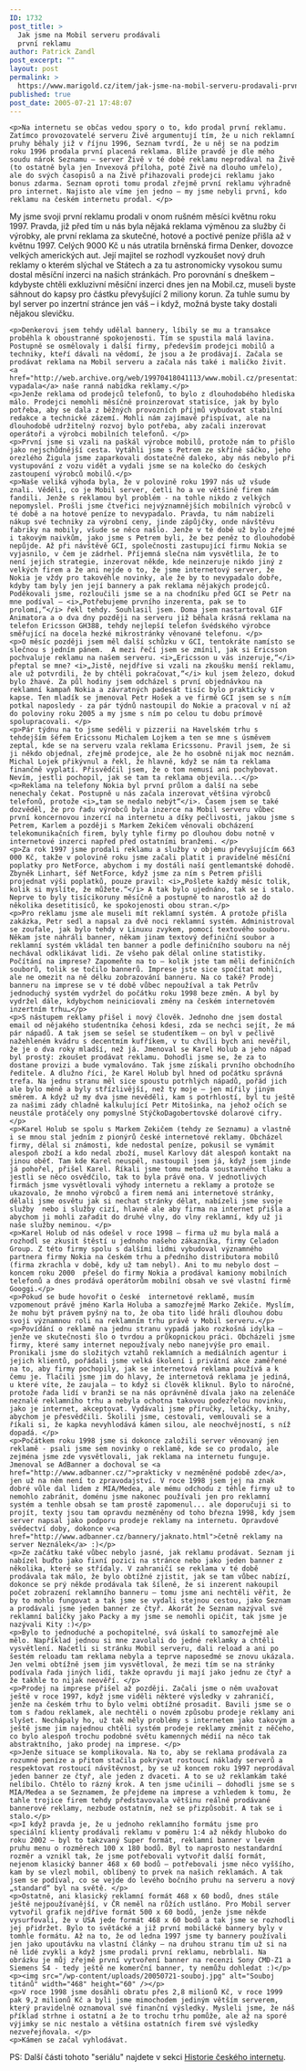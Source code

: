 ```yaml
---
ID: 1732
post_title: >
  Jak jsme na Mobil serveru prodávali
  první reklamu
author: Patrick Zandl
post_excerpt: ""
layout: post
permalink: >
  https://www.marigold.cz/item/jak-jsme-na-mobil-serveru-prodavali-prvni-reklamu
published: true
post_date: 2005-07-21 17:48:07
---
```

	<p>Na internetu se občas vedou spory o to, kdo prodal první reklamu. Zatímco provozovatelé serveru Živě argumentují tím, že u nich reklamní pruhy běhaly již v říjnu 1996, Seznam tvrdí, že u něj se na podzim roku 1996 prodala první placená reklama. Blíže pravdě je dle mého soudu nárok Seznamu – server Živě v té době reklamu neprodával na Živě (to ostatně byla jen Invexová příloha, poté Živě na dlouho umřelo), ale do svých časopisů a na Živě přihazovali prodejci reklamu jako bonus zdarma. Seznam oproti tomu prodal zřejmě první reklamu výhradně pro internet. Najisto ale víme jen jedno – my jsme nebyli první, kdo reklamu na českém internetu prodal. </p>
<!--more-->	<p>My jsme svoji první reklamu prodali v onom rušném měsíci květnu roku 1997. Pravda, již před tím u nás byla nějaká reklama výměnou za služby či výrobky, ale první reklama za skutečné, hotové a poctivé peníze přišla až v květnu 1997. Celých 9000 Kč u nás utratila brněnská firma Denker, dovozce velkých amerických aut. Její majitel se rozhodl vyzkoušet nový druh reklamy o kterém slýchal ve Státech a za tu astronomicky vysokou sumu dostal měsíční inzerci na našich stránkách. Pro porovnání s dneškem – kdybyste chtěli exkluzivní měsíční inzerci dnes jen na Mobil.cz, museli byste sáhnout do kapsy pro částku převyšující 2 miliony korun. Za tuhle sumu by byl server po inzertní stránce jen váš – i když, možná byste taky dostali nějakou slevičku.</p>
	<p>Denkerovi jsem tehdy udělal bannery, líbily se mu a transakce proběhla k oboustranné spokojenosti. Tím se spustila malá lavina. Postupně se osmělovaly i další firmy, především prodejci mobilů a techniky, kteří dávali na vědomí, že jsou a že prodávají. Začala se prodávat reklama na Mobil serveru a začala nás také i maličko živit. <a href="http://web.archive.org/web/19970418041113/www.mobil.cz/presentation/reklama.html">Takhle vypadala</a> naše ranná nabídka reklamy.</p>
	<p>Jenže reklama od prodejců telefonů, to bylo z dlouhodobého hlediska málo. Prodejci nemohli měsíčně proinzerovat statisíce, jak by bylo potřeba, aby se dala z běžných provozních příjmů vybudovat stabilní redakce a technické zázemí. Mohli nám zajímavě přispívat, ale na dlouhodobě udržitelný rozvoj bylo potřeba, aby začali inzerovat operátoři a výrobci mobilních telefonů. </p>
	<p>První jsme si vzali na paškál výrobce mobilů, protože nám to přišlo jako nejschůdnější cesta. Vytáhli jsme s Petrem ze skříně sáčko, jeho orezlého Žigula jsme zaparkovali dostatečně daleko, aby nás nebylo při vystupování z vozu vidět a vydali jsme se na kolečko do českých zastoupení výrobců mobilů.</p>
	<p>Naše veliká výhoda byla, že v polovině roku 1997 nás už všude znali. Věděli, co je Mobil server, četli ho a ve většině firem nám fandili. Jenže s reklamou byl problém - na tohle nikdo z velkých nepomyslel. Prošli jsme čtveřici nejvýznamnějších mobilních výrobců v té době a na hotové peníze to nevypadalo. Pravda, tu nám nabízeli nákup své techniky za výrobní ceny, jinde zápůjčky, onde návštěvu fabriky na mobily, všude se něco našlo. Jenže v té době už bylo zřejmé i takovým naivkům, jako jsme s Petrem byli, že bez peněz to dlouhodobě nepůjde. Až při návštěvě GCI, společnosti zastupující firmu Nokia se vyjasnilo, v čem je zádrhel. Příjemná slečna nám vysvětlila, že to není jejich strategie, inzerovat někde, kde neinzeruje nikdo jiný z velkých firem a že ani nejde o to, že jsme internetový server, že Nokia je vždy pro takovéhle novinky, ale že by to nevypadalo dobře, kdyby tam byly jen její bannery a pak reklama nějakých prodejců. Poděkovali jsme, rozloučili jsme se a na chodníku před GCI se Petr na mne podíval – <i>„Potřebujeme prvního inzerenta, pak se to prolomí,“</i> řekl tehdy. Souhlasil jsem. Doma jsem nastartoval GIF Animatora a o dva dny později na serveru již běhala krásná reklama na telefon Ericsson GH388, tehdy nejlepší telefon švédského výrobce směřující na docela hezké mikrostránky věnované telefonu. </p>
	<p>O měsíc později jsem měl další schůzku v GCI, tentokráte namísto se slečnou s jedním pánem.  A mezi řečí jsem se zmínil, jak si Ericsson pochvaluje reklamu na našem serveru. <i>„Ericsson u vás inzeruje,“</i> přeptal se mne? <i>„Jistě, nejdříve si vzali na zkoušku menší reklamu, ale už potvrdili, že by chtěli pokračovat,“</i> kul jsem železo, dokud bylo žhavé. Za půl hodiny jsem odcházel s první objednávkou na reklamní kampaň Nokia a závratných padesát tisíc bylo prakticky v kapse. Ten mladík se jmenoval Petr Hošek a ve firmě GCI jsem se s ním potkal naposledy - za pár týdnů nastoupil do Nokie a pracoval v ní až do poloviny roku 2005 a my jsme s ním po celou tu dobu prímově spolupracovali. </p>
	<p>Pár týdnu na to jsme seděli v pizzerii na Havelském trhu s tehdejším šéfem Ericssonu Michalem Lojkem a ten se mne s úsměvem zeptal, kde se na serveru vzala reklama Ericssonu. Pravil jsem, že si ji někdo objednal, zřejmě prodejce, ale že ho osobně nijak moc neznám. Michal Lojek přikývnul a řekl, že hlavně, když se nám ta reklama finančně vyplatí. Přisvědčil jsem, že o tom nemusí ani pochybovat. Nevím, jestli pochopil, jak se tam ta reklama objevila...</p>
	<p>Reklama na telefony Nokia byl první průlom a další na sebe nenechaly čekat. Postupně u nás začala inzerovat většina výrobců telefonů, protože <i>„tam se nedalo nebýt“</i>. Časem jsem se také dozvěděl, že pro řadu výrobců byla inzerce na Mobil serveru vůbec první koncernovou inzercí na internetu a díky pečlivosti, jakou jsme s Petrem, Karlem a později s Markem Zekičem věnovali obcházení telekomunikačních firem, byly tyhle firmy po dlouhou dobu notně v internetové inzerci napřed před ostatními branžemi. </p>
	<p>Za rok 1997 jsme prodali reklamu a služby v objemu převyšujícím 663 000 Kč, takže v polovině roku jsme začali platit i pravidelné měsíční poplatky pro NetForce, abychom i my dostáli naší gentlemantské dohodě. Zbyněk Linhart, šéf NetForce, když jsme za ním s Petrem přišli projednat výši poplatků, pouze pravil: <i>„Pošlete každý měsíc tolik, kolik si myslíte, že můžete.“</i> A tak bylo ujednáno, tak se i stalo. Neprve to byly tisícikoruny měsíčně a postupně to narostlo až do několika desetitisíců, ke spokojenosti obou stran.</p>
	<p>Pro reklamu jsme ale museli mít reklamní systém. A protože přišla zakázka, Petr sedl a napsal za dvě noci reklamní systém. Administroval se zoufale, jak bylo tehdy v Linuxu zvykem, pomocí textového souboru. Někam jste nahráli banner, někam jinam textový definiční soubor a reklamní systém vkládal ten banner a podle definičního souboru na něj nechával odklikávat lidi. Ze všeho pak dělal online statistiky. Počítání na imprese? Zapomeňte na to – kolik jste tam měli definičních souborů, tolik se točilo bannerů. Imprese jste sice spočítat mohli, ale ne omezit na ně délku zobrazování banneru. Na co také? Prodej banneru na imprese se v té době vůbec nepoužíval a tak Petrův  jednoduchý systém vydržel do počátku roku 1998 beze změn. A byl by vydržel dále, kdybychom neiniciovali změny na českém internetovém inzertním trhu…</p>
	<p>S nástupem reklamy přišel i nový člověk. Jednoho dne jsem dostal email od nějakého studentníka čehosi kdesi, zda se nechci sejít, že má pár nápadů. A tak jsem se sešel se studentíkem – on byl v pečlivě nažehleném kvádru s decentmím kufříkem, v tu chvíli bych ani nevěřil, že je o dva roky mladší, než já. Jmenoval se Karel Holub a jeho nápad byl prostý: zkoušet prodávat reklamu. Dohodli jsme se, že za to dostane provizi a bude vymalováno. Tak jsme získali prvního obchodního ředitele. A dlužno říci, že Karel Holub byl hned od počátku správná trefa. Na jednu stranu měl sice spoustu potrhlých nápadů, pořád jich ale bylo méně a byly střízlivější, než ty moje – jen mířily jiným směrem. A když už my dva jsme nevěděli, kam s potrhlostí, byl tu ještě za našimi zády chladně kalkulující Petr Mitošinka, na jehož očích se neustále protáčely ony pomyslné StýčkoDagobertovské dolarové cifry. </p>
	<p>Karel Holub se spolu s Markem Zekičem (tehdy ze Seznamu) a vlastně i se mnou stal jedním z pionýrů české internetové reklamy. Obcházel firmy, dělal si známosti, kde nedostal peníze, pokusil se vymámit alespoň zboží a kdo nedal zboží, musel Karlovy dát alespoň kontakt na jinou oběť. Tam kde Karel neuspěl, nastoupil jsem já, když jsem jinde já pohořel, přišel Karel. Říkali jsme tomu metoda soustavného tlaku a jestli se něco osvědčilo, tak to byla právě ona. V jednotlivých firmách jsme vysvětlovali výhody internetu a reklamy a protože se ukazovalo, že mnoho výrobců a firem nemá ani internetové stránky, dělali jsme osvětu jak si nechat stránky dělat, nabízeli jsme svoje služby  nebo i služby cizí, hlavně ale aby firma na internet přišla a abychom ji mohli zařadit do druhé vlny, do vlny reklamní, kdy už ji naše služby neminou. </p>
	<p>Karel Holub od nás odešel v roce 1998 – firma už mu byla malá a rozhodl se zkusit štěstí u jednoho našeho zákazníka, firmy Celadon Group. Z této firmy spolu s dalšími lidmi vybudoval významného partnera firmy Nokia na českém trhu a předního distributora mobilů (firma zkrachla v době, kdy už tam nebyl). Ani to mu nebylo dost – koncem roku 2000  přešel do firmy Nokia a prodával kamiony mobilních telefonů a dnes prodává operátorům mobilní obsah ve své vlastní firmě Googgi.</p>
	<p>Pokud se bude hovořit o české  internetové reklamě, musím vzpomenout právě jméno Karla Holuba a samozřejmě Marko Zekiče. Myslím, že mohu být právem pyšný na to, že oba tito lidé hráli dlouhou dobu svoji významnou roli na reklamním trhu právě v Mobil serveru.</p>
	<p>Povídání o reklamě na jednu stranu vypadá jako rozkošná idylka – jenže ve skutečnosti šlo o tvrdou a průkopnickou práci. Obcházeli jsme firmy, které samy internet nepoužívaly nebo nanejvýše pro email. Pronikali jsme do složitých vztahů reklamních a mediálních agentur i jejich klientů, pořádali jsme velká školení i privátní akce zaměřené na to, aby firmy pochopily, jak se internetová reklama používá a k čemu je. Tlačili jsme jim do hlavy, že internetová reklama je jediná, u které víte, že zaujala – to když si člověk kliknul. Bylo to náročné, protože řada lidí v branži se na nás oprávněně dívala jako na zelenáče neznalé reklamního trhu a nebyla ochotna takovou podezřelou novinku, jako je internet, akceptovat. Vydávali jsme příručky, letáčky, knihy, abychom je přesvědčili. Školili jsme, cestovali, vemlouvali se a říkali si, že kapka nevyhlodává kámen silou, ale neochvějností, s níž dopadá. </p>
	<p>Počátkem roku 1998 jsme si dokonce založili server věnovaný jen reklamě - psali jsme sem novinky o reklamě, kde se co prodalo, ale zejména jsme zde vysvětlovali, jak reklama na internetu funguje. Jmenoval se AdBanner a dochoval se <a href="http://www.adbanner.cz/">prakticky v nezměněné podobě zde</a>, jen už na něm není to zpravodajství. V roce 1998 jsem jej na znak dobré vůle dal lidem z MIA/Medea, ale mému odchodu z téhle firmy už to nemohlo zabránit, doménu jsme nakonec používali jen pro reklamní systém a tenhle obsah se tam prostě zapomenul... ale doporučuji si to projít, texty jsou tam opravdu nezměněny od toho března 1998, kdy jsem server napsal jako podporu prodeje reklamy na internetu. Opravdové svědectví doby, dokonce v<a href="http://www.adbanner.cz/bannery/jaknato.html">četně reklamy na server Neználek</a> :)</p>
	<p>Ze začátku také vůbec nebylo jasné, jak reklamu prodávat. Seznam ji nabízel buďto jako fixní pozici na stránce nebo jako jeden banner z několika, které se střídaly. V zahraničí se reklama v té době prodávala tak málo, že bylo obtížné zjistit, jak se tam vůbec nabízí, dokonce se prý někde prodávala tak šíleně, že si inzerent nakoupil počet zobrazení reklamního banneru – tomu jsme ani nechtěli věřit, že by to mohlo fungovat a tak jsme se vydali stejnou cestou, jako Seznam a prodávali jsme jeden banner ze čtyř. Akorát že Seznam nazýval své reklamní balíčky jako Packy a my jsme se nemohli opičit, tak jsme je nazývali Kity :)</p>
	<p>Bylo to jednoduché a pochopitelné, svá úskalí to samozřejmě ale mělo. Například jednou si mne zavolali do jedné reklamky a chtěli vysvětlení. Načetli si stránku Mobil serveru, dali reload a ani po šestém reloadu tam reklama nebyla a teprve naposedmé se znovu ukázala. Jen velmi obtížně jsem jim vysvětloval, že mezi tím se na stránky podívala řada jiných lidí, takže opravdu ji mají jako jednu ze čtyř a že takhle to nijak neověří. </p>
	<p>Prodej na imprese přišel až později. Začali jsme o něm uvažovat ještě v roce 1997, když jsme viděli některé výsledky v zahraničí, jenže na českém trhu to bylo velmi obtížné prosadit. Bavili jsme se o tom s řadou reklamek, ale nechtěli o novém způsobu prodeje reklamy ani slyšet. Nechápaly ho, už tak měly problémy s internetem jako takovým a ještě jsme jim najednou chtěli systém prodeje reklamy změnit z něčeho, co bylo alespoň trochu podobné světu kamenných médií na něco tak abstraktního, jako prodej na imprese. </p>
	<p>Jenže situace se komplikovala. Na to, aby se reklama prodávala za rozumné peníze a přitom stačila pokrývat rostoucí náklady serverů a respektovat rostoucí návštěvnost, by se už koncem roku 1997 neprodával jeden banner ze čtyř, ale jeden z dvaceti. A to se už reklamkám také nelíbilo. Chtělo to rázný krok. A ten jsme učinili – dohodli jsme se s MIA/Medea a se Seznamem, že přejdeme na imprese a vzhledem k tomu, že tahle trojice firem tehdy představovala většinu reálně prodávané bannerové reklamy, nezbude ostatním, než se přizpůsobit. A tak se i stalo.</p>
	<p>I když pravda je, že u jednoho reklamního formátu jsme pro speciální klienty prodávali reklamu v poměru 1:4 až někdy hluboko do roku 2002 – byl to takzvaný Super formát, reklamní banner v levém pruhu menu o rozměrech 100 x 180 bodů. Byl to naprosto nestandardní rozměr a vznikl tak, že jsme potřebovali vytvořit další formát, nejenom klasický banner 468 x 60 bodů – potřebovali jsme něco vyššího, kam by se vlezl mobil, oblíbený to prvek na našich reklamách. A tak jsem se podíval, co se vejde do levého bočního pruhu na serveru a nový „standard“ byl na světě. </p>
	<p>Ostatně, ani klasický reklamní formát 468 x 60 bodů, dnes stále ještě nejpoužívanější, v ČR neměl na růžích ustláno. Pro Mobil server vytvořil grafik nejdříve formát 500 x 60 bodů, jenže jsme někde vysurfovali, že v USA jede formát 468 x 60 bodů a tak jsme se rozhodli jej přidržet. Bylo to světácké a již první mobilácké bannery byly v tomhle formátu. Až na to, že od ledna 1997 jsme ty bannery používali jen jako upoutávku na vlastní články – na druhou stranu tím už si na ně lidé zvykli a když jsme prodali první reklamu, nebrblali. Na obrázku je můj zřejmě první vytvoření banner na recenzi Sony CMD-Z1 a Siemens S4 - tedy ještě ne komerční banner, ty nemůžu dohledat :)</p>
	<p><img src="/wp-content/uploads/20050721-souboj.jpg" alt="Souboj titánů" width="468" height="60" /></p>
	<p>V roce 1998 jsme dosáhli obratu přes 2,8 milionů Kč, v roce 1999 pak 9,2 milionů Kč a byli jsme mimochodem jediným větším serverem, který pravidelně oznamoval své finanční výsledky. Mysleli jsme, že náš příklad strhne i ostatní a že to trochu trhu pomůže, ale až na sporé výjimky se nic nestalo a většina ostatních firem své výsledky nezveřejňovala. </p>
	<p>Kámen se začal vyhlodávat.
</p>
	<p>PS: Další části tohoto "seriálu" najdete v sekci <a href="http://www.marigold.cz/category/historie-ceskeho-internetu/blog/navody">Historie českého internetu</a>.
</p>